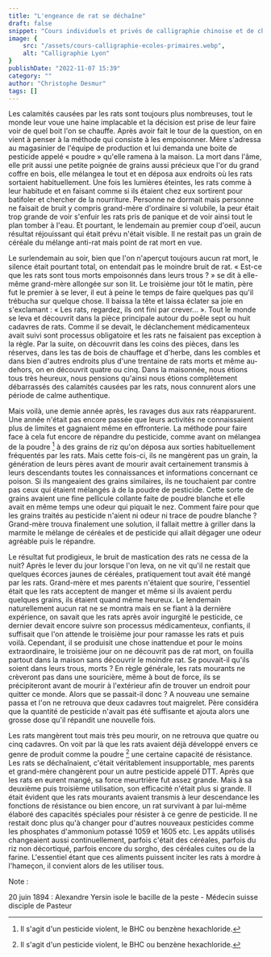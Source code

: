 ```yaml
---
title: "L'engeance de rat se déchaîne"
draft: false
snippet: "Cours individuels et privés de calligraphie chinoise et de chinois."
image: {
    src: "/assets/cours-calligraphie-ecoles-primaires.webp",
    alt: "Calligraphie Lyon"
}
publishDate: "2022-11-07 15:39"
category: ""
author: "Christophe Desmur"
tags: []
---
```



Les calamités causées par les rats sont toujours plus nombreuses, tout le monde leur voue une haine implacable et la décision est prise de leur faire voir de quel boit l'on se chauffe. Après avoir fait le tour de la question, on en vient à penser à la méthode qui consiste à les empoisonner. Mère s'adressa au magasinier de l'équipe de production et lui demanda une boite de pesticide appelé « poudre » qu'elle ramena à la maison. La mort dans l'âme, elle prit aussi une petite poignée de grains aussi précieux que l'or du grand coffre en bois, elle mélangea le tout et en déposa aux endroits où les rats sortaient habituellement. Une fois les lumières éteintes, les rats comme à leur habitude et en faisant comme si ils étaient chez eux sortirent pour batifoler et chercher de la nourriture. Personne ne dormait mais personne ne faisait de bruit y compris grand-mère d'ordinaire si volubile, la peur était trop grande de voir s'enfuir les rats pris de panique et de voir ainsi tout le plan tomber à l'eau. Et pourtant, le lendemain au premier coup d'oeil, aucun résultat réjouissant qui était prévu n'était visible. Il ne restait pas un grain de céréale du mélange anti-rat mais point de rat mort en vue.

Le surlendemain au soir, bien que l'on n'aperçut toujours aucun rat mort, le silence était pourtant total, on entendait pas le moindre bruit de rat. « Est-ce que les rats sont tous morts empoisonnés dans leurs trous ? » se dit à elle-même grand-mère allongée sur son lit. Le troisième jour tôt le matin, père fut le premier à se lever, il eut à peine le temps de faire quelques pas qu'il trébucha sur quelque chose. Il baissa la tête et laissa éclater sa joie en s'exclamant : « Les rats, regardez, ils ont fini par crever... ». Tout le monde se leva et découvrit dans la pièce principale autour du poêle sept ou huit cadavres de rats. Comme il se devait, le déclanchement médicamenteux avait suivi sont processus obligatoire et les rats ne faisaient pas exception à la règle. Par la suite, on découvrit dans les coins des pièces, dans les réserves, dans les tas de bois de chauffage et d'herbe, dans les combles et dans bien d'autres endroits plus d'une trentaine de rats morts et même au-dehors, on en découvrit quatre ou cinq. Dans la maisonnée, nous étions tous très heureux, nous pensions qu'ainsi nous étions complètement débarrassés des calamités causées par les rats, nous connurent alors une période de calme authentique.

Mais voilà, une demie année après, les ravages dus aux rats réapparurent. Une année n'était pas encore passée que leurs activités ne connaissaient plus de limites et gagnaient même en effronterie. La méthode pour faire face à cela fut encore de répandre du pesticide, comme avant on mélangea de la poudre [^1] à des grains de riz qu'on déposa aux sorties habituellement fréquentés par les rats. Mais cette fois-ci, ils ne mangèrent pas un grain, la génération de leurs pères avant de mourir avait certainement transmis à leurs descendants toutes les connaissances et informations concernant ce poison. Si ils mangeaient des grains similaires, ils ne touchaient par contre pas ceux qui étaient mélangés à de la poudre de pesticide. Cette sorte de grains avaient une fine pellicule collante faite de poudre blanche et elle avait en même temps une odeur qui piquait le nez. Comment faire pour que les grains traités au pesticide n'aient ni odeur ni trace de poudre blanche ? Grand-mère trouva finalement une solution, il fallait mettre à griller dans la marmite le mélange de céréales et de pesticide qui allait dégager une odeur agréable puis le répandre.

Le résultat fut prodigieux, le bruit de mastication des rats ne cessa de la nuit? Après le lever du jour lorsque l'on leva, on ne vit qu'il ne restait que quelques écorces jaunes de céréales, pratiquement tout avait été mangé par les rats. Grand-mère et mes parents n'étaient que sourire, l'essentiel était que les rats acceptent de manger et même si ils avaient perdu quelques grains, ils étaient quand même heureux. Le lendemain naturellement aucun rat ne se montra mais en se fiant à la dernière expérience, on savait que les rats après avoir ingurgité le pesticide, ce dernier devait encore suivre son processus médicamenteux, confiants, il suffisait que l'on attende le troisième jour pour ramasse les rats et puis voilà. Cependant, il se produisit une chose inattendue et pour le moins extraordinaire, le troisième jour on ne découvrit pas de rat mort, on fouilla partout dans la maison sans découvrir le moindre rat. Se pouvait-il qu'ils soient dans leurs trous, morts ? En règle générale, les rats mourants ne crèveront pas dans une souricière, même à bout de force, ils se précipiteront avant de mourir à l'extérieur afin de trouver un endroit pour quitter ce monde. Alors que se passait-il donc ? A nouveau une semaine passa et l'on ne retrouva que deux cadavres tout maigrelet. Père considéra que la quantité de pesticide n'avait pas été suffisante et ajouta alors une grosse dose qu'il répandit une nouvelle fois.

Les rats mangèrent tout mais très peu mourir, on ne retrouva que quatre ou cinq cadavres. On voit par là que les rats avaient déjà développé envers ce genre de produit comme la poudre [^1] une certaine capacité de résistance. Les rats se déchaînaient, c'était véritablement insupportable, mes parents et grand-mère changèrent pour un autre pesticide appelé DTT. Après que les rats en eurent mangé, sa force meurtrière fut assez grande. Mais à sa deuxième puis troisième utilisation, son efficacité n'était plus si grande. Il était évident que les rats mourants avaient transmis à leur descendance les fonctions de résistance ou bien encore, un rat survivant à par lui-même élaboré des capacités spéciales pour résister à ce genre de pesticide. Il ne restait donc plus qu'à changer pour d'autres nouveaux pesticides comme les phosphates d'ammonium potassé 1059 et 1605 etc. Les appâts utilisés changeaient aussi continuellement, parfois c'était des céréales, parfois du riz non décortiqué, parfois encore du sorgho, des céréales cuites ou de la farine. L'essentiel étant que ces aliments puissent inciter les rats à mordre à l'hameçon, il convient alors de les utiliser tous.

Note :

[^1]: Il s'agit d'un pesticide violent, le BHC ou benzène hexachloride.

20 juin 1894 : Alexandre Yersin isole le bacille de la peste - Médecin suisse disciple de Pasteur
